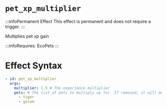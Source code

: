 # `pet_xp_multiplier`
:::infoPermanent Effect
This effect is permanent and does not require a trigger.
:::

Multiplies pet xp gain

:::infoRequires:
EcoPets
:::

# Effect Syntax
```yaml
- id: pet_xp_multiplier
  args:
    multiplier: 1.5 # The experience multiplier
    pets: # The list of pets to multiply xp for. If removed, it will multiply all pets.
      - tiger
      - golem 
```
